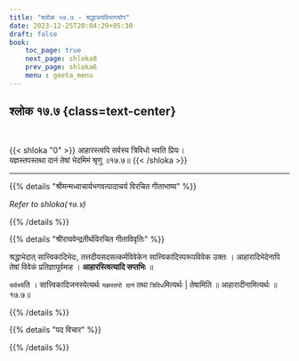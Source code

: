 ```yaml
---
title: "श्लोक १७.७ - श्रद्धात्रयविभागयोग"
date: 2023-12-25T20:04:29+05:30
draft: false
book:
    toc_page: true
    next_page: shloka8
    prev_page: shloka6
    menu : geeta_menu
---
```




## श्लोक १७.७ {class=text-center}

<br/>

{{< shloka  "0"  >}}
आहारस्त्वपि सर्वस्य त्रिविधो भवति प्रियः।  
यज्ञस्तपस्तथा दानं तेषां भेदमिमं श्रृणु ॥१७.७॥
{{< /shloka >}}

---


{{% details "श्रीमन्मध्वाचार्यभगवत्पादाचर्य विरचित  गीताभाष्य" %}}

*Refer to  shloka(१७.४)*

{{% /details %}}



{{% details "श्रीराघवेन्द्रतीर्थविरचित गीताविवृतिः" %}}

श्रद्धाभेदात्‌ सात्त्विकादिभेदः, तत्तदीयसदसत्कर्मविवेकेन 
सात्त्विकादिस्परूपविवेक उक्तः । आहारादिभेदेनापि तेषां 
विवेकं प्रतिज्ञापूर्वमाह । ‌**आहारस्त्वित्यादि सप्तभिः‌** 
॥   

`सर्वस्ये`ति । सात्त्विकादिजनस्येत्यर्थः 
`यज्ञस्तपो दानं` तथा `त्रिविध`मित्यर्थः | तेषामिति ॥
आहारादीनामित्यर्थः ॥१७.७॥

{{% /details %}}



{{% details "पद विचार" %}}


{{% /details %}}
